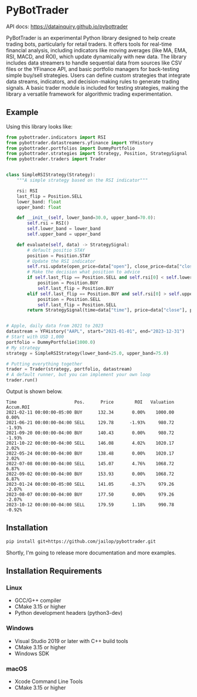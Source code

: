 # PyBotTrader

API docs: <https://datainquiry.github.io/pybottrader>

PyBotTrader is an experimental Python library designed to help create trading
bots, particularly for retail traders. It offers tools for real-time financial
analysis, including indicators like moving averages (like MA, EMA, RSI, MACD, and
ROI), which update dynamically with new data. The library includes data streamers
to handle sequential data from sources like CSV files or the YFinance API, and
basic portfolio managers for back-testing simple buy/sell strategies. Users can
define custom strategies that integrate data streams, indicators, and
decision-making rules to generate trading signals. A basic trader module is
included for testing strategies, making the library a versatile framework for
algorithmic trading experimentation.

## Example

Using this library looks like:

``` python
from pybottrader.indicators import RSI
from pybottrader.datastreamers.yfinance import YFHistory
from pybottrader.portfolios import DummyPortfolio
from pybottrader.strategies import Strategy, Position, StrategySignal
from pybottrader.traders import Trader


class SimpleRSIStrategy(Strategy):
    """A simple strategy based on the RSI indicator"""

    rsi: RSI
    last_flip = Position.SELL
    lower_band: float
    upper_band: float

    def __init__(self, lower_band=30.0, upper_band=70.0):
        self.rsi = RSI()
        self.lower_band = lower_band
        self.upper_band = upper_band

    def evaluate(self, data) -> StrategySignal:
        # default positio STAY
        position = Position.STAY
        # Update the RSI indicator
        self.rsi.update(open_price=data["open"], close_price=data["close"])
        # Make the decision what position to advice
        if self.last_flip == Position.SELL and self.rsi[0] < self.lower_band:
            position = Position.BUY
            self.last_flip = Position.BUY
        elif self.last_flip == Position.BUY and self.rsi[0] > self.upper_band:
            position = Position.SELL
            self.last_flip = Position.SELL
        return StrategySignal(time=data["time"], price=data["close"], position=position)


# Apple, daily data from 2021 to 2023
datastream = YFHistory("AAPL", start="2021-01-01", end="2023-12-31")
# Start with USD 1,000
portfolio = DummyPortfolio(1000.0)
# My strategy
strategy = SimpleRSIStrategy(lower_band=25.0, upper_band=75.0)

# Putting everything together
trader = Trader(strategy, portfolio, datastream)
# A default runner, but you can implement your own loop
trader.run()
```

Output is shown below.

```
Time                      Pos.      Price        ROI   Valuation  Accum.ROI
2021-02-11 00:00:00-05:00 BUY      132.34       0.00%    1000.00       0.00%
2021-06-21 00:00:00-04:00 SELL     129.78      -1.93%     980.72      -1.93%
2021-09-20 00:00:00-04:00 BUY      140.43       0.00%     980.72      -1.93%
2021-10-22 00:00:00-04:00 SELL     146.08       4.02%    1020.17       2.02%
2022-05-24 00:00:00-04:00 BUY      138.48       0.00%    1020.17       2.02%
2022-07-08 00:00:00-04:00 SELL     145.07       4.76%    1068.72       6.87%
2022-09-02 00:00:00-04:00 BUY      153.93       0.00%    1068.72       6.87%
2023-01-24 00:00:00-05:00 SELL     141.05      -8.37%     979.26      -2.07%
2023-08-07 00:00:00-04:00 BUY      177.50       0.00%     979.26      -2.07%
2023-10-12 00:00:00-04:00 SELL     179.59       1.18%     990.78      -0.92%
```

## Installation

```sh
pip install git+https://github.com/jailop/pybottrader.git
```

Shortly, I'm going to release more documentation and more examples.

## Installation Requirements

### Linux
- GCC/G++ compiler
- CMake 3.15 or higher
- Python development headers (python3-dev)

### Windows
- Visual Studio 2019 or later with C++ build tools
- CMake 3.15 or higher
- Windows SDK

### macOS
- Xcode Command Line Tools
- CMake 3.15 or higher

